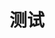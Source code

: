 # 测试

<!-- <preview path="../demos/button/button-1.vue" title="基本使用" description="测试使用 Element Plus 组件"></preview> -->
